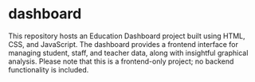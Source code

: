 # dashboard
This repository hosts an Education Dashboard project built using HTML, CSS, and JavaScript. The dashboard provides a frontend interface for managing student, staff, and teacher data, along with insightful graphical analysis. Please note that this is a frontend-only project; no backend functionality is included.
